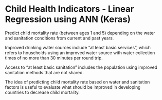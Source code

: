 # Child Health Indicators - Linear Regression using ANN (Keras)

Predict child mortality rate (between ages 1 and 5) depending on the water and sanitation conditions from current and past years.

Improved drinking water sources include “at least basic services”, which refers to households using an improved water source with water collection times of no more than 30 minutes per round trip.

Access to “at least basic sanitation” includes the population using improved sanitation methods that are not shared.

The idea of predicting child mortality rate based on water and sanitation factors is useful to evaluate what should be improved in developing countries to decrease child mortality.
